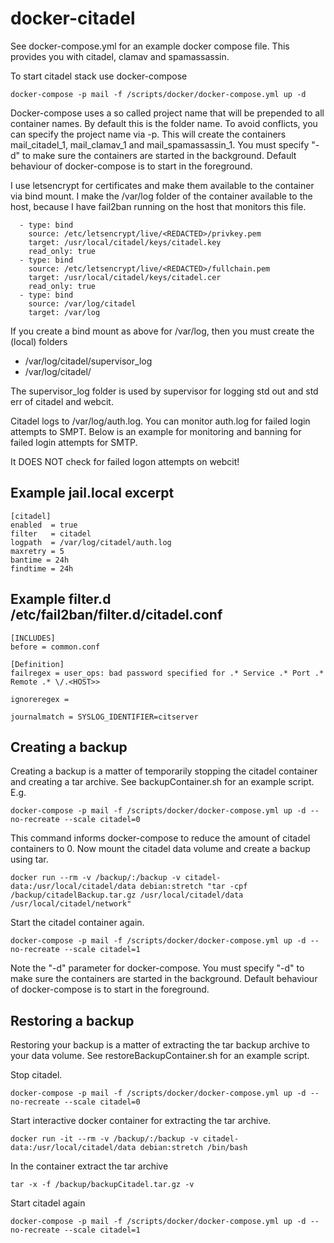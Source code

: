 docker-citadel
================================
See docker-compose.yml for an example docker compose file. This provides you with citadel, clamav and spamassassin.

To start citadel stack use docker-compose
 
    docker-compose -p mail -f /scripts/docker/docker-compose.yml up -d
    
Docker-compose uses a so called project name that will be prepended to all container names. By default this is the folder name. To avoid conflicts, you can specify the project name via -p. This will create the containers mail_citadel_1, mail_clamav_1 and mail_spamassassin_1. You must specify "-d" to make sure the containers are started in the background. Default behaviour of docker-compose is to start in the foreground.

I use letsencrypt for certificates and make them available to the container via bind mount.
I make the /var/log folder of the container available to the host, because I have fail2ban running on the host
that monitors this file. 

      - type: bind
        source: /etc/letsencrypt/live/<REDACTED>/privkey.pem
        target: /usr/local/citadel/keys/citadel.key
        read_only: true
      - type: bind
        source: /etc/letsencrypt/live/<REDACTED>/fullchain.pem
        target: /usr/local/citadel/keys/citadel.cer
        read_only: true
      - type: bind
        source: /var/log/citadel
        target: /var/log

If you create a bind mount as above for /var/log, then you must create the (local) folders
* /var/log/citadel/supervisor_log
* /var/log/citadel/

The supervisor_log folder is used by supervisor for logging std out and std err of citadel and webcit. 
 
Citadel logs to /var/log/auth.log. You can monitor auth.log for failed login attempts to SMPT.
Below is an example for monitoring and banning for failed login attempts for SMTP.

It DOES NOT check for failed logon attempts on webcit!

Example jail.local excerpt
---------------------
    [citadel]
    enabled  = true
    filter   = citadel
    logpath  = /var/log/citadel/auth.log
    maxretry = 5
    bantime = 24h
    findtime = 24h

Example filter.d /etc/fail2ban/filter.d/citadel.conf
----------------------
    [INCLUDES]
    before = common.conf

    [Definition]
    failregex = user_ops: bad password specified for .* Service .* Port .* Remote .* \/.<HOST>>

    ignoreregex = 

    journalmatch = SYSLOG_IDENTIFIER=citserver

Creating a backup
----------------------
Creating a backup is a matter of temporarily stopping the citadel container and creating a tar archive. See backupContainer.sh for an example script. E.g.
    
    docker-compose -p mail -f /scripts/docker/docker-compose.yml up -d --no-recreate --scale citadel=0

This command informs docker-compose to reduce the amount of citadel containers to 0.
Now mount the citadel data volume and create a backup using tar.

    docker run --rm -v /backup/:/backup -v citadel-data:/usr/local/citadel/data debian:stretch "tar -cpf /backup/citadelBackup.tar.gz /usr/local/citadel/data /usr/local/citadel/network"

Start the citadel container again. 

    docker-compose -p mail -f /scripts/docker/docker-compose.yml up -d --no-recreate --scale citadel=1

Note the "-d" parameter for docker-compose. You must specify "-d" to make sure the containers are started in the background. Default behaviour of docker-compose is to start in the foreground.

Restoring a backup
---------------------
Restoring your backup is a matter of extracting the tar backup archive to your data volume. See restoreBackupContainer.sh for an example script.

Stop citadel.

    docker-compose -p mail -f /scripts/docker/docker-compose.yml up -d --no-recreate --scale citadel=0

Start interactive docker container for extracting the tar archive. 
    
    docker run -it --rm -v /backup/:/backup -v citadel-data:/usr/local/citadel/data debian:stretch /bin/bash

In the container extract the tar archive

    tar -x -f /backup/backupCitadel.tar.gz -v 

Start citadel again

    docker-compose -p mail -f /scripts/docker/docker-compose.yml up -d --no-recreate --scale citadel=1
